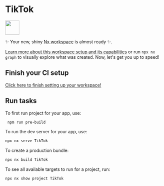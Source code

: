 # TikTok

<a alt="Nx logo" href="https://nx.dev" target="_blank" rel="noreferrer"><img src="https://raw.githubusercontent.com/nrwl/nx/master/images/nx-logo.png" width="45"></a>

✨ Your new, shiny [Nx workspace](https://nx.dev) is almost ready ✨.

[Learn more about this workspace setup and its capabilities](https://nx.dev/getting-started/tutorials/angular-standalone-tutorial?utm_source=nx_project&amp;utm_medium=readme&amp;utm_campaign=nx_projects) or run `npx nx graph` to visually explore what was created. Now, let's get you up to speed!

## Finish your CI setup

[Click here to finish setting up your workspace!](https://cloud.nx.app/connect/Gei14Gz9ht)


## Run tasks
To first run project for your app, use:
```sh
 npm run pre-build
```

To run the dev server for your app, use:

```sh
npx nx serve TikTok
```

To create a production bundle:

```sh
npx nx build TikTok
```

To see all available targets to run for a project, run:

```sh
npx nx show project TikTok
```
